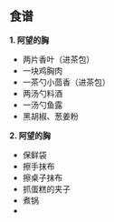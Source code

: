 ## 食谱 ##

**1. 阿望的胸**

- 两片香叶（进茶包）
- 一块鸡胸肉
- 一茶勺小茴香（进茶包）
- 两汤勺料酒
- 一汤勺鱼露
- 黑胡椒、葱姜粉


**2. 阿望的胸**

- 保鲜袋
- 擦手抹布
- 擦桌子抹布
- 抓蛋糕的夹子
- 煮锅
- 